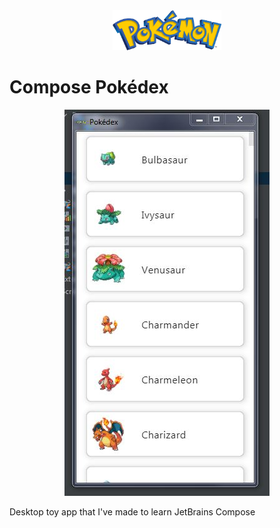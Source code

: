 <div align="center">
  <img src="/pokemon.png" height="64px" style="text-align: center">
</div>

# Compose Pokédex

<div align="center">
  <img src="/screenshot.JPG"  >
</div>



Desktop toy app that I've made to learn JetBrains Compose

